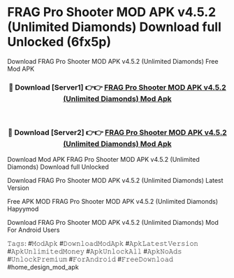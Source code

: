 # FRAG Pro Shooter MOD APK v4.5.2 (Unlimited Diamonds) Download full Unlocked (6fx5p)
Download FRAG Pro Shooter MOD APK v4.5.2 (Unlimited Diamonds) Free Mod APK

<div align="center">
<h3>🔴 Download [Server1] 👉👉 <a href="https://apkcomod.com?title=FRAG_Pro_Shooter_MOD_APK_v4.5.2_(Unlimited_Diamonds)">FRAG Pro Shooter MOD APK v4.5.2 (Unlimited Diamonds) Mod Apk</a></h3><br>

<h3>🔴 Download [Server2] 👉👉 <a href="https://apkcomod.com?title=FRAG_Pro_Shooter_MOD_APK_v4.5.2_(Unlimited_Diamonds)">FRAG Pro Shooter MOD APK v4.5.2 (Unlimited Diamonds) Mod Apk</a></h3>
</div>


Download Mod APK FRAG Pro Shooter MOD APK v4.5.2 (Unlimited Diamonds) Download full Unlocked

Download FRAG Pro Shooter MOD APK v4.5.2 (Unlimited Diamonds) Latest Version

Free APK MOD FRAG Pro Shooter MOD APK v4.5.2 (Unlimited Diamonds) Hapyymod

Download FRAG Pro Shooter MOD APK v4.5.2 (Unlimited Diamonds) Mod For Android Users

𝚃𝚊𝚐𝚜: #𝙼𝚘𝚍𝙰𝚙𝚔 #𝙳𝚘𝚠𝚗𝚕𝚘𝚊𝚍𝙼𝚘𝚍𝙰𝚙𝚔 #𝙰𝚙𝚔𝙻𝚊𝚝𝚎𝚜𝚝𝚅𝚎𝚛𝚜𝚒𝚘𝚗 #𝙰𝚙𝚔𝚄𝚗𝚕𝚒𝚖𝚒𝚝𝚎𝚍𝙼𝚘𝚗𝚎𝚢 #𝙰𝚙𝚔𝚄𝚗𝚕𝚘𝚌𝚔𝙰𝚕𝚕 #𝙰𝚙𝚔𝙽𝚘𝙰𝚍𝚜 #𝚄𝚗𝚕𝚘𝚌𝚔𝙿𝚛𝚎𝚖𝚒𝚞𝚖 #𝙵𝚘𝚛𝙰𝚗𝚍𝚛𝚘𝚒𝚍 #𝙵𝚛𝚎𝚎𝙳𝚘𝚠𝚗𝚕𝚘𝚊𝚍 #home_design_mod_apk